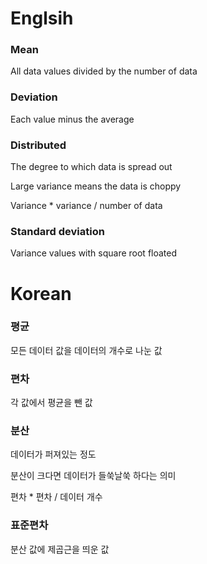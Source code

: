 # Englsih

### Mean

All data values divided by the number of data

### Deviation

Each value minus the average

### Distributed

The degree to which data is spread out

 Large variance means the data is choppy 
 
 Variance * variance / number of data 

### Standard deviation

Variance values with square root floated


# Korean

### 평균

모든 데이터 값을 데이터의 개수로 나눈 값

### 편차

각 값에서 평균을 뺀 값

### 분산

데이터가 퍼져있는 정도

분산이 크다면 데이터가 들쑥날쑥 하다는 의미

편차 * 편차 / 데이터 개수 

### 표준편차

분산 값에 제곱근을 띄운 값
